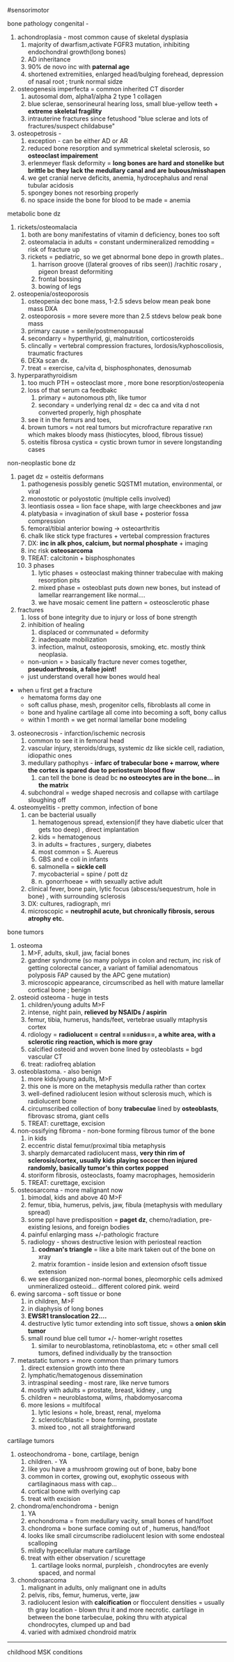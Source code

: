 #sensorimotor 

bone pathology 
congenital - 
1. achondroplasia - most common cause of skeletal dysplasia
	1. majority of dwarfism,activate FGFR3 mutation, inhibiting endochondral growth(long bones)
	2. AD inheritance
	3. 90% de novo inc with **paternal age**
	4. shortened extremitiies, enlarged head/bulging forehead, depression of nasal root ; trunk normal sidze
2. osteogenesis imperfecta = common inherited CT disorder
	1. autosomal dom, alpha1/alpha 2 type 1 collagen 
	2. blue sclerae, sensorineural hearing loss, small blue-yellow teeth + **extreme skeletal fragility**
	3. intrauterine fractures since fetushood "blue sclerae and lots of fractures/suspect childabuse"
3. osteopetrosis - 
	1. exception - can be either AD or AR
	2. reduced bone resorption and symmetrical skeletal sclerosis, so **osteoclast impairement**
	3. erlenmeyer flask deformity = **long bones are hard and stonelike but brittle bc they lack the medullary canal and are bubous/misshapen**
	4. we get cranial nerve deficits, anemia, hydrocephalus and renal tubular acidosis
	5. spongey bones not resorbing properly 
	6. no space inside the bone for blood to be made = anemia 

metabolic bone dz
1. rickets/osteomalacia
	1. both are bony manifestatins of vitamin d deficiency, bones too soft
	2. osteomalacia in adults = constant undermineralized remodding = risk of fracture up 
	3. rickets = pediatric, so we get abnormal bone depo in growth plates..
		1. harrison groove ((lateral grooves of ribs seen)) /rachitic rosary , pigeon breast deformiting
		2. frontal bossing
		3. bowing of legs 
2. osteopenia/osteoporosis
	1. osteopenia dec bone mass, 1-2.5 sdevs below mean peak bone mass DXA 
	2. osteoporosis = more severe more than 2.5 stdevs below peak bone mass
	3. primary cause = senile/postmenopausal
	4. secondarry = hyperthyrid, gi, malnutrition, corticosteroids 
	5. clincally = vertebral compression fractures, lordosis/kyphoscoliosis, traumatic fractures
	6. DEXa scan dx. 
	7. treat = exercise, ca/vita d, bisphosphonates, denosumab 
3. hyperparathyroidism 
	1. too much PTH = osteoclast more , more bone resorption/osteopenia
	2. loss of that serum ca feedbakc
		1. primary = autonomous pth, like tumor
		2. secondary = underlying renal dz = dec ca and vita d not converted properly, high phosphate 
	3. see it in the femurs and toes, 
	4. brown tumors = not real tumors but microfracture reparative rxn which makes bloody mass (histiocytes, blood, fibrous tissue)
	5. osteitis fibrosa cystica = cystic brown tumor in severe longstanding cases 

non-neoplastic bone dz
1. paget dz = osteitis deformans
	1. pathogenesis possibly genetic SQSTM1 mutation, environmental, or viral
	2. monostotic or polyostotic (multiple cells involved)
	3. leontiasis ossea = lion face shape, with large cheeckbones and jaw 
	4. platybasia = invagination of skull base + posterior fossa compression 
	5. femoral/tibial anterior bowing -> osteoarthritis 
	6. chalk like stick type fractures + vertebal compression fractures
	7. DX: **inc in alk phos, calcium, but normal phosphate** + imaging 
	8. inc risk **osteosarcoma**
	9. TREAT: calcitonin + bisphosphonates 
	10. 3 phases
		1. lytic phases = osteoclast making thinner trabeculae with making resorption pits
		2. mixed phase = osteoblast puts down new bones, but instead of lamellar rearrangement like normal....
		3. we have mosaic cement line pattern = osteosclerotic phase 
2. fractures
	1. loss of bone integrity due to injury or loss of bone strength 
	2. inhibition of healing 
		1. displaced or communated = deformity 
		2. inadequate mobilization 
		3. infection, malnut, osteoporosis, smoking, etc. mostly think neoplasia. 
	- non-union = > basically fracture never comes together, **pseudoarthrosis, a false joint!**
	- just understand overall how bones would heal 
- when u first get a fracture
	- hematoma forms day one 
	- soft callus phase, mesh, progenitor cells, fibroblasts all come in 
	- bone and hyaline cartilage all come into becoming a soft, bony callus
	- within 1 month = we get normal lamellar bone modeling 
3. osteonecrosis - infarction/ischemic necrosis
	1. common to see it in femoral head 
	2. vascular injury, steroids/drugs, systemic dz like sickle cell, radiation, idiopathic ones 
	3. medullary pathophys - **infarc of trabecular bone + marrow, where the cortex is spared due to periosteum blood flow**
		1. can tell the bone is dead bc **no osteocytes are in the bone... in the matrix**
	4. subchondral = wedge shaped necrosis and collapse with cartilage sloughing off 
4. osteomyelitis - pretty common, infection of bone
	1. can be bacterial usually 
		1. hematogenous spread, extension(if they have diabetic ulcer that gets too deep) , direct implantation 
		2. kids = hematogenous
		3. in adults = fractures , surgery, diabetes
		4. most common = S. Auereus 
		5. GBS and e coli in infants
		6. salmonella = **sickle cell**
		7. mycobacterial = spine / pott dz 
		8. n. gonorrhoeae = with sexually active adult
	2. clinical fever, bone pain, lytic focus (abscess/sequestrum, hole in bone) , with surrounding sclerosis 
	3. DX: cultures, radiograph, mri
	4. microscopic = **neutrophil acute, but chronically fibrosis, serous atrophy etc.**

bone tumors
1. osteoma
	1. M>F, adults, skull, jaw, facial bones
	2. gardner syndrome (so many polyps in colon and rectum, inc risk of getting colorectal cancer, a variant of familial adenomatous polyposis FAP caused by the APC gene mutation)
	3. microscopic appearance, circumscribed as hell with mature lamellar cortical bone ; benign 
2. osteoid osteoma  - huge in tests
	1. children/young adults M>F
	2. intense, night pain, **relieved by NSAIDs / aspirin**
	3. femur, tibia, humerus, hands/feet, vertebrae usually mtaphysis cortex 
	4. rdiology = **radiolucent = central ==nidus==, a white area, with a sclerotic ring reaction, which is more gray**
	5. calcified osteoid and woven bone lined by osteoblasts = bgd vascular CT
	6. treat: radiofreq ablation 
3. osteoblastoma. - also benign 
	1. more kids/young adults, M>F
	2. this one is more on the metaphysis medulla rather than cortex
	3. well-defined radiolucent lesion without sclerosis much, which is radiolucent bone 
	4. circumscribed collection of bony **trabeculae** lined by **osteoblasts**, fibrovasc stroma, giant cells 
	5. TREAT: curettage, excision 
4. non-ossifying fibroma - non-bone forming fibrous tumor of the bone
	1. in kids 
	2. eccentric distal femur/proximal tibia metaphysis 
	3. sharply demarcated radiolucent mass, **very thin rim of sclerosis/cortex, usually kids playing soccer then injured randomly, basically tumor's thin cortex popped**
	4. storiform fibrosis, osteoclasts, foamy macrophages, hemosiderin 
	5. TREAT: curettage, excision 
5. osteosarcoma - more malignant now
	1. bimodal, kids and above 40 M>F
	2. femur, tibia, humerus, pelvis, jaw, fibula (metaphysis with medullary spread)
	3. some ppl have predisposition = **paget dz**, chemo/radiation, pre-existing lesions, and foreign bodies 
	4. painful enlarging mass +/-pathologic fracture 
	5. radiology - shows destructive lesion with periosteal reaction 
		1. **codman's triangle** = like a bite mark taken out of the bone on xray 
		2. matrix foramtion - inside lesion and extension ofsoft tissue extension 
	6. we see disorganized non-normal bones, pleomorphic cells admixed unmineralized osteoid... different colored pink. weird
6. ewing sarcoma - soft tissue or bone
	1. in children, M>F
	2. in diaphysis of long bones
	3. **EWSR1 translocation 22....** 
	4. destructive lytic tumor extending into soft tissue, shows a **onion skin tumor**
	5. small round blue cell tumor +/- homer-wright rosettes
		1. similar to neuroblastoma, retinoblastoma, etc = other small cell tumors, defined individually by the transoction 
7. metastatic tumors = more common than primary tumors
	1. direct extension growth into there
	2. lymphatic/hematogenous dissemination 
	3. intraspinal seeding - most rare, like nerve tumors
	4. mostly with adults = prostate, breast, kidney , ung 
	5. children = neuroblastoma, wilms, rhabdomyosarcoma
	6. more lesions = multifocal
		1. lytic lesions = hole, breast, renal, myeloma
		2. sclerotic/blastic = bone forming, prostate
		3. mixed too , not all straightforward

cartilage tumors
1. osteochondroma - bone, cartilage, benign 
	1. children. - YA
	2. like you have a mushroom growing out of bone, baby bone
	3. common in cortex, growing out, exophytic osseous with cartilaginaous mass with cap... 
	4. cortical bone with overlying cap 
	5. treat with excision 
2. chondroma/enchondroma - benign 
	1. YA
	2. enchondroma = from medullary vacity, small bones of hand/foot
	3. chondroma = bone surface coming out of , humerus, hand/foot
	4. looks like small circumscribe radiolucent lesion with some endosteal scalloping 
	5. mildly hypecellular mature cartilage
	6. treat with either observation / scurettage 
		1. cartilage looks normal, purpleish , chondrocytes are evenly spaced, and normal 
3. chondrosarcoma 
	1. malignant in adults, only malignant one in adults
	2. pelvis, ribs, femur, humerus, verte, jaw
	3. radiolucent lesion with **calcification** or flocculent densities = usually th gray location - blown thru it and more necrotic. cartilage in between the bone tarbeculae, poking thru with atypical chondrocytes, clumped up and bad  
	4. varied with admixed chondroid matrix 

----
childhood MSK conditions
